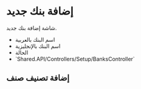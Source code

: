 # إضافة بنك جديد
شاشة إضافة بنك جديد.
- اسم البنك بالعربية 
- اسم البنك بالإنجليزية 
- الحالة  
- \`Shared.API/Controllers/Setup/BanksController\`
## إضافة تصنيف صنف
